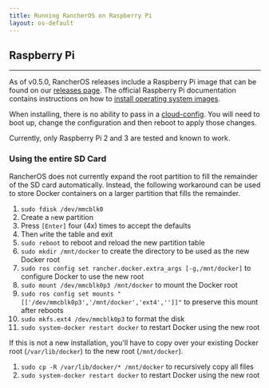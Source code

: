 ```yaml
---
title: Running RancherOS on Raspberry Pi
layout: os-default
---
```


## Raspberry Pi
---

As of v0.5.0, RancherOS releases include a Raspberry Pi image that can be found on our [releases page](https://github.com/rancher/os/releases). The official Raspberry Pi documentation contains instructions on how to [install operating system images](https://www.raspberrypi.org/documentation/installation/installing-images/).

When installing, there is no ability to pass in a [cloud-config]({{site.baseurl}}/os/cloud-config). You will need to boot up, change the configuration and then reboot to apply those changes. 

Currently, only Raspberry Pi 2 and 3 are tested and known to work.

### Using the entire SD Card

RancherOS does not currently expand the root partition to fill the remainder of the SD card automatically. Instead, the following workaround can be used to store Docker containers on a larger partition that fills the remainder.

1. `sudo fdisk /dev/mmcblk0`
2. Create a `n`ew partition
3. Press `[Enter]` four (4x) times to accept the defaults
4. Then `w`rite the table and exit
5. `sudo reboot` to reboot and reload the new partition table
6. `sudo mkdir /mnt/docker` to create the directory to be used as the new Docker root
7. `sudo ros config set rancher.docker.extra_args [-g,/mnt/docker]` to configure Docker to use the new root
8. `sudo mount /dev/mmcblk0p3 /mnt/docker` to mount the Docker root
9. `sudo ros config set mounts "[['/dev/mmcblk0p3','/mnt/docker','ext4','']]"` to preserve this mount after reboots
10. `sudo mkfs.ext4 /dev/mmcblk0p3` to format the disk
11. `sudo system-docker restart docker` to restart Docker using the new root

If this is not a new installation, you'll have to copy over your existing Docker root (`/var/lib/docker`) to the new root (`/mnt/docker`).

1. `sudo cp -R /var/lib/docker/* /mnt/docker` to recursively copy all files
2. `sudo system-docker restart docker` to restart Docker using the new root
